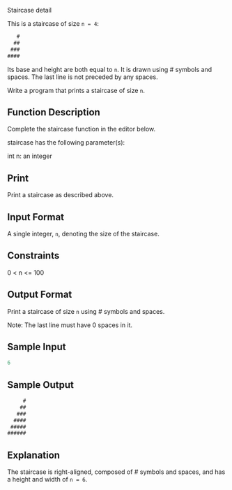 Staircase detail

This is a staircase of size `n = 4`:
```javascript
   #
  ##
 ###
####
```

Its base and height are both equal to `n`. It is drawn using # symbols and spaces. The last line is not preceded by any spaces.

Write a program that prints a staircase of size `n`.

## Function Description

Complete the staircase function in the editor below.

staircase has the following parameter(s):

int n: an integer

## Print

Print a staircase as described above.

## Input Format

A single integer, `n`, denoting the size of the staircase.

## Constraints
0 < n <= 100

## Output Format

Print a staircase of size `n` using # symbols and spaces.

Note: The last line must have 0 spaces in it.

## Sample Input

```javascript
6 
```

## Sample Output

```javascript
     #
    ##
   ###
  ####
 #####
######
```

## Explanation

The staircase is right-aligned, composed of # symbols and spaces, and has a height and width of `n = 6`.